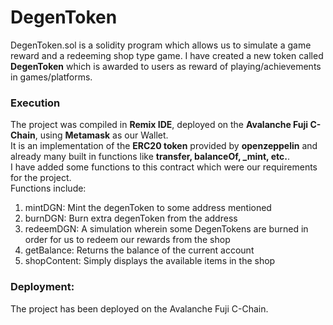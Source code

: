 # DegenToken
DegenToken.sol is a solidity program which allows us to simulate a game reward and a redeeming shop type game. I have created a new token called **DegenToken** which is awarded to users as reward of playing/achievements in games/platforms.

### Execution
The project was compiled in **Remix IDE**, deployed on the **Avalanche Fuji C-Chain**, using **Metamask** as our Wallet.
<br>
It is an implementation of the **ERC20 token** provided by **openzeppelin** and already many built in functions like **transfer, balanceOf, _mint, etc.**.
<br>
I have added some functions to this contract which were our requirements for the project.
<br>
Functions include:
1. mintDGN: Mint the degenToken to some address mentioned
2. burnDGN: Burn extra degenToken from the address
3. redeemDGN: A simulation wherein some DegenTokens are burned in order for us to redeem our rewards from the shop
4. getBalance: Returns the balance of the current account
5. shopContent: Simply displays the available items in the shop

### Deployment:
The project has been deployed on the Avalanche Fuji C-Chain.

